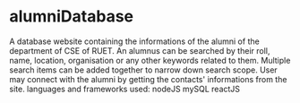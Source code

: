 # alumniDatabase
A database website containing the informations of the alumni of the department of CSE of RUET. An alumnus can be searched by their roll, name, location, organisation
or any other keywords related to them. Multiple search items can be added together to narrow down search scope. User may connect with the alumni by getting the
contacts' informations from the site.
languages and frameworks used:
  nodeJS
  mySQL
  reactJS
